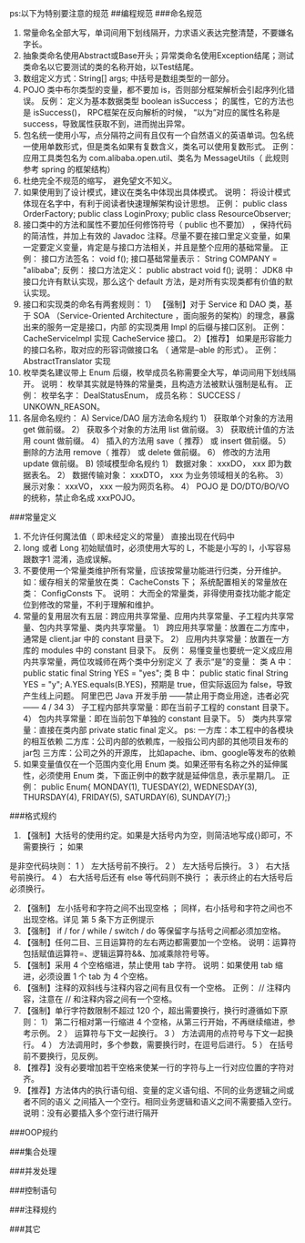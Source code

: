ps:以下为特别要注意的规范
##编程规范
###命名规范
1. 常量命名全部大写，单词间用下划线隔开，力求语义表达完整清楚，不要嫌名字长。
2. 抽象类命名使用Abstract或Base开头；异常类命名使用Exception结尾；测试类命名以它要测试的类的名称开始，以Test结尾。
3. 数组定义方式：String[] args; 中括号是数组类型的一部分。
4. POJO 类中布尔类型的变量，都不要加 is，否则部分框架解析会引起序列化错误。 
   反例： 定义为基本数据类型 boolean isSuccess； 的属性，它的方法也是 isSuccess()， RPC框架在反向解析的时候， “以为”对应的属性名称是 success，导致属性获取不到，进而抛出异常。
5. 包名统一使用小写，点分隔符之间有且仅有一个自然语义的英语单词。包名统一使用单数形式，但是类名如果有复数含义，类名可以使用复数形式。 
   正例： 应用工具类包名为 com.alibaba.open.util、类名为 MessageUtils（ 此规则参考
   spring 的框架结构）
6. 杜绝完全不规范的缩写， 避免望文不知义。
7. 如果使用到了设计模式，建议在类名中体现出具体模式。
   说明： 将设计模式体现在名字中，有利于阅读者快速理解架构设计思想。
   正例： 
   	public class OrderFactory;
   	public class LoginProxy;
   	public class ResourceObserver;
8. 接口类中的方法和属性不要加任何修饰符号（ public 也不要加） ，保持代码的简洁性，并加上有效的 Javadoc 注释。尽量不要在接口里定义变量，如果一定要定义变量，肯定是与接口方法相关，并且是整个应用的基础常量。
  正例： 接口方法签名： void f();
  接口基础常量表示： String COMPANY = "alibaba";
  反例： 接口方法定义： public abstract void f();
  说明： JDK8 中接口允许有默认实现，那么这个 default 方法，是对所有实现类都有价值的默
  认实现。
9. 接口和实现类的命名有两套规则：
  1） 【强制】对于 Service 和 DAO 类，基于 SOA （Service-Oriented Architecture ，面向服务的架构）的理念，暴露出来的服务一定是接口，内部
  的实现类用 Impl 的后缀与接口区别。
  正例： CacheServiceImpl 实现 CacheService 接口。
  2）【推荐】 如果是形容能力的接口名称，取对应的形容词做接口名 （ 通常是–able 的形式）。
  正例： AbstractTranslator 实现
10. 枚举类名建议带上 Enum 后缀，枚举成员名称需要全大写，单词间用下划线隔开。
  说明： 枚举其实就是特殊的常量类，且构造方法被默认强制是私有。
  正例： 枚举名字： DealStatusEnum， 成员名称： SUCCESS / UNKOWN_REASON。
11. 各层命名规约：
   A) Service/DAO 层方法命名规约
   1） 获取单个对象的方法用 get 做前缀。
   2） 获取多个对象的方法用 list 做前缀。
   3） 获取统计值的方法用 count 做前缀。
   4） 插入的方法用 save（ 推荐） 或 insert 做前缀。
   5） 删除的方法用 remove（ 推荐） 或 delete 做前缀。
   6） 修改的方法用 update 做前缀。
   B) 领域模型命名规约
   1） 数据对象： xxxDO， xxx 即为数据表名。
   2） 数据传输对象： xxxDTO， xxx 为业务领域相关的名称。
   3） 展示对象： xxxVO， xxx 一般为网页名称。
   4） POJO 是 DO/DTO/BO/VO 的统称，禁止命名成 xxxPOJO。

###常量定义
1. 不允许任何魔法值（ 即未经定义的常量） 直接出现在代码中
2. long 或者 Long 初始赋值时，必须使用大写的 L，不能是小写的 l，小写容易跟数字1 混淆，造成误解。
3. 不要使用一个常量类维护所有常量，应该按常量功能进行归类，分开维护。如：缓存相关的常量放在类： CacheConsts 下； 系统配置相关的常量放在类： ConfigConsts 下。
  说明： 大而全的常量类，非得使用查找功能才能定位到修改的常量，不利于理解和维护。
4. 常量的复用层次有五层：跨应用共享常量、应用内共享常量、子工程内共享常量、包内共享常量、类内共享常量。
  1） 跨应用共享常量：放置在二方库中，通常是 client.jar 中的 constant 目录下。
  2） 应用内共享常量：放置在一方库的 modules 中的 constant 目录下。
  反例： 易懂变量也要统一定义成应用内共享常量，两位攻城师在两个类中分别定义 了
  表示“是”的变量：
  类 A 中： public static final String YES = "yes";
  类 B 中： public static final String YES = "y";
  A.YES.equals(B.YES)，预期是 true，但实际返回为 false，导致产生线上问题。
  阿里巴巴 Java 开发手册
  ——禁止用于商业用途，违者必究—— 4 / 34
  3） 子工程内部共享常量：即在当前子工程的 constant 目录下。
  4） 包内共享常量：即在当前包下单独的 constant 目录下。
  5） 类内共享常量：直接在类内部 private static final 定义。
  ps:
  一方库：本工程中的各模块的相互依赖
  二方库：公司内部的依赖库，一般指公司内部的其他项目发布的jar包
  三方库：公司之外的开源库， 比如apache、ibm、google等发布的依赖
5. 如果变量值仅在一个范围内变化用 Enum 类。如果还带有名称之外的延伸属性，必须使用 Enum 类，下面正例中的数字就是延伸信息，表示星期几。
  正例： public Enum{ MONDAY(1), TUESDAY(2), WEDNESDAY(3), THURSDAY(4), FRIDAY(5),
  SATURDAY(6), SUNDAY(7);}

###格式规约
1. 【强制】大括号的使用约定。如果是大括号内为空，则简洁地写成{}即可，不需要换行 ； 如果

是非空代码块则：
1 ） 左大括号前不换行。
2 ） 左大括号后换行。
3 ） 右大括号前换行。
4 ） 右大括号后还有 else 等代码则不换行 ； 表示终止的右大括号后必须换行。

2. 【强制】 左小括号和字符之间不出现空格 ； 同样，右小括号和字符之间也不出现空格。详见
  第 5 条下方正例提示
3. 【强制】 if / for / while / switch / do 等保留字与括号之间都必须加空格。
4. 【强制】任何二目、三目运算符的左右两边都需要加一个空格。
  说明：运算符包括赋值运算符=、逻辑运算符&&、加减乘除符号等。
5. 【强制】采用 4 个空格缩进，禁止使用 tab 字符。
  说明：如果使用 tab 缩进，必须设置 1 个 tab 为 4 个空格。
6. 【强制】注释的双斜线与注释内容之间有且仅有一个空格。
  正例： // 注释内容，注意在 // 和注释内容之间有一个空格。
7. 【强制】单行字符数限制不超过 120 个，超出需要换行，换行时遵循如下原则：
  1） 第二行相对第一行缩进 4 个空格，从第三行开始，不再继续缩进，参考示例。
  2 ） 运算符与下文一起换行。
  3 ） 方法调用的点符号与下文一起换行。
  4 ） 方法调用时，多个参数，需要换行时，在逗号后进行。
  5 ） 在括号前不要换行，见反例。
8. 【推荐】没有必要增加若干空格来使某一行的字符与上一行对应位置的字符对齐。
9. 【推荐】方法体内的执行语句组、变量的定义语句组、不同的业务逻辑之间或者不同的语义
  之间插入一个空行。相同业务逻辑和语义之间不需要插入空行。
  说明：没有必要插入多个空行进行隔开

###OOP规约

###集合处理

###并发处理

###控制语句

###注释规约


###其它 




